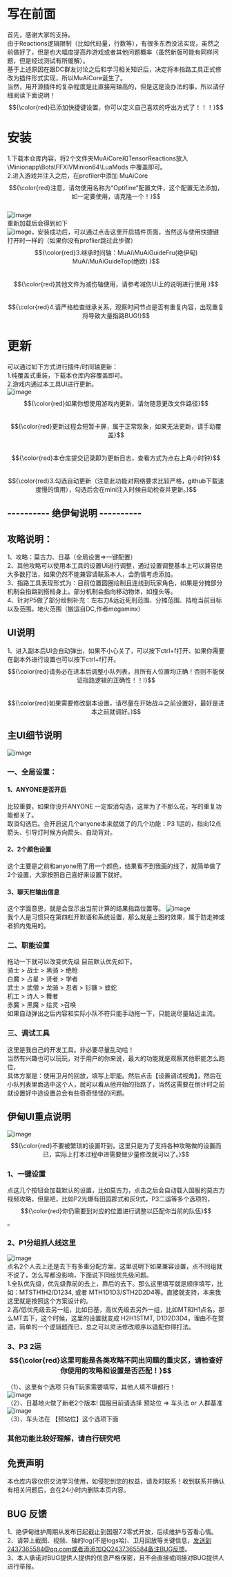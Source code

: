 # 写在前面
首先，感谢大家的支持。
<br>由于Reactions逻辑限制（比如代码量，行数等），有很多东西没法实现，虽然之前做好了，但是也大幅度提高炸游戏或者其他问题概率（虽然新版可能有同样问题，但是经过测试有所缓解）。
<br>基于上述原因在跟DC群友讨论之后和学习相关知识后，决定将本指路工具正式修改为插件形式实现，所以MuAiCore诞生了。
<br>当然，用开源插件的复杂程度是比直接用轴高的，但是这是没办法的事，所以请仔细阅读下面说明！
<br>$${\color{red}已添加快捷键设置，你可以定义自己喜欢的呼出方式了！！！}$$
# 安装
1.下载本仓库内容，将2个文件夹MuAiCore和TensorReactions放入 \Minionapp\Bots\FFXIVMinion64\LuaMods 中覆盖即可。
<br>2.进入游戏并注入之后，在profiler中添加 MuAiCore
<br>$${\color{red}注意，请勿使用名称为“Optifine”配置文件，这个配置无法添加，如一定要使用，请克隆一个！}$$
<br>![image](https://github.com/user-attachments/assets/3b6e7b7c-1365-47fa-b066-383b4a7b4e3f)
<br>重新加载后会得到如下
<br>![image](https://github.com/user-attachments/assets/df23e701-311c-496b-b3fb-3a42b542d89f)，安装成功后，可以通过点击这里开启插件页面，当然这与使用快捷键打开时一样的（如果你没有proflier跳过此步骤）
<br>$${\color{red}3.继承时间轴：MuAi\MuAiGuideFru(绝伊甸)  MuAi\MuAiGuideTop(绝欧) }$$
<br>$${\color{red}其他文件为减伤轴使用，请参考减伤UI上的说明进行使用 }$$
<br>$${\color{red}4.请严格检查继承关系，观察时间节点是否有重复内容，出现重复将导致大量指路BUG!}$$
# 更新
可以通过如下方式进行插件/时间轴更新：
<br>1.纯覆盖式重装，下载本仓库内容覆盖即可。
<br>2.游戏内通过本工具UI进行更新。
<br>![image](https://github.com/user-attachments/assets/a817bf0b-e0f6-4bb7-ac60-3bae417ea936)
<br>$${\color{red}如果你想使用游戏内更新，请勿随意更改文件路径}$$
<br>$${\color{red}更新过程会短暂卡屏，属于正常现象，如果无法更新，请手动覆盖}$$
<br>$${\color{red}本仓库提交记录即为更新日志，查看方式为点右上角小时钟}$$
<br>$${\color{red}3.勾选自动更新（注意此功能对网络要求比较严格，github下载速度慢的慎用），勾选后会在mini注入时候自动检查并更新。}$$
## ---------- 绝伊甸说明 ----------
## 攻略说明：
1、攻略：莫古力、日基（全局设置=>一键配置）
<br>2、其他攻略可以使用本工具的设置UI进行调整，通过设置调整基本上可以兼容绝大多数打法，如果仍然不能兼容请联系本人，会酌情考虑添加。
<br>3、指路工具表现形式为：目前位置圆圈绘制且连线到玩家角色，如果是分摊部分机制会指路到搭档身上。部分机制会指向移动物体，如撞头等。
<br>4、针对P5做了部分绘制补充：左右刀&远近死刑范围、分摊范围、挡枪当前目标以及范围。地火范围（搬运自DC,作者megaminx）

## UI说明
 1、进入副本后UI会自动弹出，如果不小心关了，可以按下ctrl+f打开、如果你需要在副本外进行设置也可以按下ctrl+f打开。
<br>$${\color{red}请务必在进本后调整小队列表，且所有人位置均正确！否则不能保证指路逻辑的正确性！！!}$$
<br>$${\color{red}如果需要修改副本设置，请尽量在开始战斗之前设置好，最好是进本之前就调好。}$$
## 主UI细节说明
![image](https://github.com/user-attachments/assets/bf5bbc0f-f639-4815-9a3d-689982f95e88)
### 一、全局设置： 
#### 1、ANYONE是否开启
比较重要，如果你没开ANYONE 一定取消勾选，这里为了不那么花，写的重复功能都关了。
<br>取消勾选后。会开启这几个anyone本来就做了的几个功能：P3 1运的，指向12点箭头、引导灯时候方向箭头、自动背对。
#### 2、2个颜色设置
这个主要是之前和anyone用了用一个颜色，结果看不到我画的线了，就简单做了2个设置，大家按照自己喜好来设置下就好。
#### 3、聊天栏输出信息
这个字面意思，就是会显示出当前计算的结果指路位置等。
![image](https://github.com/user-attachments/assets/612bf2aa-e124-4972-a282-07ec1f0331f6)
<br>我个人是习惯只在第四栏开默语和系统设置，那么就是上图的效果，属于防走神或者抓内鬼用的。

### 二、职能设置
拖动一下就可以改变优先级 目前默认优先如下。
<br>骑士 > 战士 > 黑骑 > 绝枪
<br>白魔 > 占星 > 贤者 > 学者
<br>武士 > 武僧 > 龙骑 > 忍者 > 钐镰 > 蝰蛇
<br>机工 > 诗人 > 舞者 
<br>赤魔 > 黑魔 > 绘灵 >召唤
<br>如果自动弹出之后内容和实际小队不符只能手动拖一下，只能说尽量贴近主流。

### 三、调试工具
这里是我自己的开发工具。非必要尽量乱动哈！
<br>当然有兴趣也可以玩玩，对于用户的你来说，最大的功能就是观察其他职能怎么跑位，
<br>具体方案是：使用卫月的回放，填写上职能。然后点击【设置调试视角】，然后在小队列表里面选中这个人，就可以看从他开始的指路了，当然这需要在倒计时之前就设置好中途设置总会有些奇奇怪怪的问题。

## 伊甸UI重点说明
![image](https://github.com/user-attachments/assets/f7354dec-95a1-43be-a94a-9a01720a979e)
 $${\color{red}不要被繁琐的设置吓到，这里只是为了支持各种攻略做的设置而已，实际上打本过程中进需要做少量修改就可以了。}$$
### 1、一键设置
点这几个按钮会加载默认的设置，比如莫古力，点击之后会自动载入国服的莫古力视频攻略，但是吧，比如P2光爆有田园郡式和灰9式，P3二运等多个选项的， $${\color{red}你仍需要到对应的位置进行调整以匹配你当前的队伍}$$。

### 2、P1分组抓人线这里
![image](https://github.com/user-attachments/assets/0802f4c1-a0c5-42f1-9c78-0e825aea492d)
<br>点名2个人去上还是去下有多重分配方案，这里说明下如果兼容设置，点不同组就不说了，怎么写都没影响，下面说下同组优先级问题。
<br>1.全队优先级，优先级靠前的去上，靠后的去下。那么这里填写就是顺序填写，比如：MTSTH1H2/D1234, 或者 MTH1D1D3/STH2D2D4等。直接就支持，本来我这里就是按照这个方案设计的。
<br>2.高/低优先级去另一组，比如日基，高优先级去另外一组，比如MT和H1点名，那么MT去下，这个时候，这里的设置就变成 H2H1STMT, D1D2D3D4，理由不在赘述，简单的一个逻辑题而已，总之可以灵活修改顺序以适配你得打法。

### 3、P3 2运 $${\color{red}这里可能是各类攻略不同出问题的重灾区，请检查好你使用的攻略和设置是否匹配！}$$
   （1）、这里有个选项 只有T玩家需要填写，其他人填不填都行！<br>
![image](https://github.com/user-attachments/assets/315df902-93e7-4788-9394-960c2eda035e)
<br> （2）、日基地火做了新老2个版本! 国服目前请选择 预站位 => 车头法 or 人群基准<br>
![image](https://github.com/user-attachments/assets/85d47019-e769-4c62-967b-f0b19ae16d14)
<br>  （3）、车头法在 【预站位】这个选项下面

### 其他功能比较好理解，请自行研究吧

## 免责声明
本仓库内容仅供交流学习使用，如侵犯到您的权益，请及时联系！收到联系并确认有相关问题后，会在24小时内删除本页内容。

## BUG 反馈
1、绝伊甸维护周期从发布日起截止到国服7.2零式开放，后续维护与否看心情。
<br>2、请带上截图、视频、轴的log(不是logs哈)、卫月回放等关键信息，发送到2437365584@qq.com或者添添加QQ2437365584备注BUG反馈。
<br>3、本人承诺对BUG提供人提供的信息严格保密，且不会直接或间接对BUG提供人进行举报。



